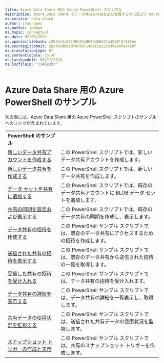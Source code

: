 ```yaml
---
title: Azure Data Share 用の Azure PowerShell のサンプル
description: Azure Data Share でデータ共有を作成および管理するのに役立つ Azure PowerShell のサンプル スクリプトについて説明します。
ms.service: data-share
author: joannapea
ms.author: joanpo
ms.topic: conceptual
ms.date: 07/06/2019
ms.openlocfilehash: c2593c4c03f48624b8b9e3b9d72a3558f5f581be
ms.sourcegitcommit: 2ec4b3d0bad7dc0071400c2a2264399e4fe34897
ms.translationtype: HT
ms.contentlocale: ja-JP
ms.lasthandoff: 03/27/2020
ms.locfileid: "73499293"
---
```

# <a name="azure-powershell-samples-for-azure-data-share"></a>Azure Data Share 用の Azure PowerShell のサンプル

次の表には、Azure Data Share 用の Azure PowerShell スクリプトのサンプルへのリンクが含まれています。

| |  |
|---|---|
|**PowerShell のサンプル**||
|[新しいデータ共有アカウントを作成する](scripts/powershell/create-new-share-account-powershell.md)| この PowerShell スクリプトでは、新しいデータ共有アカウントを作成します。 |
|[新しいデータ共有を作成する](scripts/powershell/create-new-share-powershell.md)| この PowerShell スクリプトでは、新しいデータ共有を作成します。 |
|[データ セットを共有に追加する](scripts/powershell/add-datasets-powershell.md)| この PowerShell スクリプトでは、既存のデータ共有アカウントに BLOB データ セットを追加します。 |
|[共有の同期を設定および表示する](scripts/powershell/set-view-synchronizations-powershell.md)| この PowerShell スクリプトでは、既存のデータ共有の同期を作成し、表示します。 |
|[データ共有の招待を作成する](scripts/powershell/create-share-invitation-powershell.md)| この PowerShell サンプル スクリプトでは、既存のデータ共有にアクセスするための招待を作成します。 |
|[送信された共有の招待を表示する](scripts/powershell/view-sent-invitations-powershell.md)| この PowerShell サンプル スクリプトでは、既存のデータ共有から送信された招待の一覧を取得します。 |
|[受信した共有の招待を受け入れる](scripts/powershell/accept-share-invitations-powershell.md)| この PowerShell サンプル スクリプトでは、データ共有の招待を受け入れます。|
|[データ共有の詳細を表示する](scripts/powershell/view-share-details-powershell.md)| この PowerShell サンプル スクリプトでは、データ共有の詳細を一覧表示し、取得します。 |
|[共有データの使用状況を監視する](scripts/powershell/monitor-usage-powershell.md)| この PowerShell サンプル スクリプトでは、送信された共有データの使用状況を監視します。 |
|[スナップショット トリガーの作成と表示](scripts/powershell/create-view-trigger-powershell.md)| この PowerShell サンプル スクリプトでは、共有のスナップショット トリガーを作成します。







